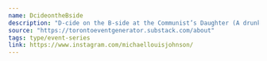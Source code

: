 ```yaml
---
name: DcideontheBside
description: "D-cide on the B-side at the Communist’s Daughter (A drunken whole-room divebar music debate)"
source: "https://torontoeventgenerator.substack.com/about"
tags: type/event-series
link: https://www.instagram.com/michaellouisjohnson/
---
```

